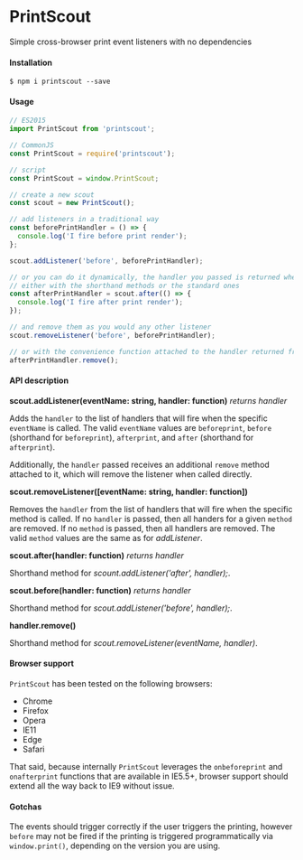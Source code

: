 # PrintScout

Simple cross-browser print event listeners with no dependencies

#### Installation

```
$ npm i printscout --save
```

#### Usage

```javascript
// ES2015
import PrintScout from 'printscout';

// CommonJS
const PrintScout = require('printscout');

// script
const PrintScout = window.PrintScout;

// create a new scout
const scout = new PrintScout();

// add listeners in a traditional way
const beforePrintHandler = () => {
  console.log('I fire before print render');
};

scout.addListener('before', beforePrintHandler);

// or you can do it dynamically, the handler you passed is returned when added,
// either with the shorthand methods or the standard ones
const afterPrintHandler = scout.after(() => {
  console.log('I fire after print render');
});

// and remove them as you would any other listener
scout.removeListener('before', beforePrintHandler);

// or with the convenience function attached to the handler returned from adding it
afterPrintHandler.remove();
```

#### API description

**scout.addListener(eventName: string, handler: function)** *returns handler*

Adds the `handler` to the list of handlers that will fire when the specific `eventName` is called. The valid `eventName` values are `beforeprint`, `before` (shorthand for `beforeprint`), `afterprint`, and `after` (shorthand for `afterprint`).

Additionally, the `handler` passed receives an additional `remove` method attached to it, which will remove the listener when called directly.

**scout.removeListener([eventName: string, handler: function])**

Removes the `handler` from the list of handlers that will fire when the specific method is called. If no `handler` is passed, then all handers for a given `method` are removed. If no `method` is passed, then all handlers are removed. The valid `method` values are the same as for *addListener*.

**scout.after(handler: function)** *returns handler*

Shorthand method for *scount.addListener('after', handler);*.

**scout.before(handler: function)** *returns handler*

Shorthand method for *scout.addListener('before', handler);*.

**handler.remove()**

Shorthand method for *scout.removeListener(eventName, handler)*.

#### Browser support

`PrintScout` has been tested on the following browsers:
* Chrome
* Firefox
* Opera
* IE11
* Edge
* Safari

That said, because internally `PrintScout` leverages the `onbeforeprint` and `onafterprint` functions that are available in IE5.5+, browser support should extend all the way back to IE9 without issue.

#### Gotchas

The events should trigger correctly if the user triggers the printing, however `before` may not be fired if the printing is triggered programmatically via `window.print()`, depending on the version you are using.
